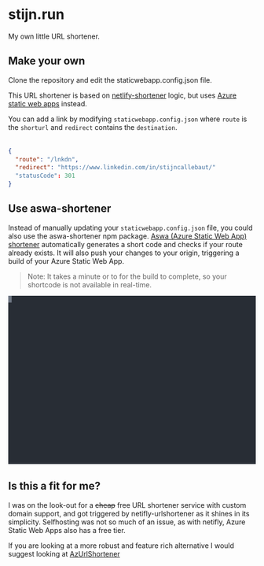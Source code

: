 # stijn.run

My own little URL shortener.

## Make your own

Clone the repository and edit the staticwebapp.config.json file.

This URL shortener is based on [netlify-shortener](https://www.npmjs.com/package/netlify-shortener) logic, but uses [Azure static web apps](https://azure.microsoft.com/en-us/services/app-service/static/) instead.

You can add a link by modifying ```staticwebapp.config.json``` where ```route``` is the ```shorturl``` and ```redirect``` contains the ```destination```.

``` json

{
  "route": "/lnkdn",
  "redirect": "https://www.linkedin.com/in/stijncallebaut/"
  "statusCode": 301
}

```

## Use aswa-shortener

Instead of manually updating your ``` staticwebapp.config.json ``` file, you could also use the aswa-shortener npm package.
[Aswa (Azure Static Web App) shortener](https://github.com/Stijnc/aswa-shortener) automatically generates a short code and checks if your route already exists. It will also push your changes to your origin, triggering a build of your Azure Static Web App.

> Note: It takes a minute or to for the build to complete, so your shortcode is not available in real-time.


 
![Azure static web apps URL shortener](./src/aswa-shortener.svg)


## Is this a fit for me?

I was on the look-out for a ~~cheap~~ free URL shortener service with custom domain support, and got triggered by netifly-urlshortener as it shines in its simplicity.
Selfhosting was not so much of an issue, as with netifly, Azure Static Web Apps also has a free tier.

If you are looking at a more robust and feature rich alternative I would suggest looking at [AzUrlShortener](https://github.com/FBoucher/AzUrlShortener)
